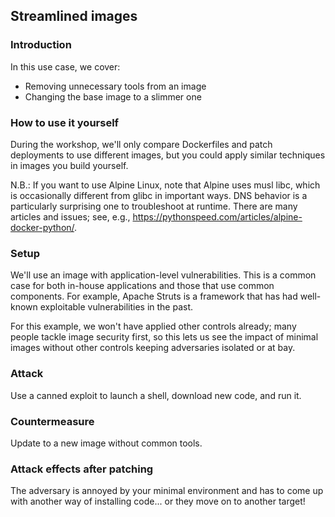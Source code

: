 ## Streamlined images

### Introduction
In this use case, we cover:
 - Removing unnecessary tools from an image
 - Changing the base image to a slimmer one

### How to use it yourself
During the workshop, we'll only compare Dockerfiles and
patch deployments to use different images, but you could
apply similar techniques in images you build yourself.

N.B.: If you want to use Alpine Linux, note that Alpine uses
musl libc, which is occasionally different from glibc in
important ways. DNS behavior is a particularly surprising one
to troubleshoot at runtime. There are many articles and issues;
see, e.g., https://pythonspeed.com/articles/alpine-docker-python/.

### Setup
We'll use an image with application-level vulnerabilities.
This is a common case for both in-house applications and those
that use common components. For example, Apache Struts is a
framework that has had well-known exploitable vulnerabilities
in the past.

For this example, we won't have applied other controls already;
many people tackle image security first, so this lets us see the
impact of minimal images without other controls keeping
adversaries isolated or at bay.

### Attack
Use a canned exploit to launch a shell, download new code,
and run it.

### Countermeasure
Update to a new image without common tools.

### Attack effects after patching
The adversary is annoyed by your minimal environment and has to
come up with another way of installing code... or they move on to
another target!
